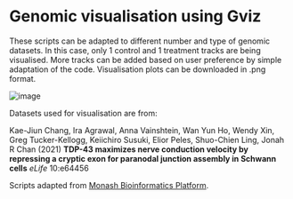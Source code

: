 # Genomic visualisation using Gviz

These scripts can be adapted to different number and type of genomic datasets. In this case, only 1 control and 1 treatment tracks are being visualised. More tracks can be added based on user preference by simple adaptation of the code. Visualisation plots can be downloaded in .png format. 

![image](https://user-images.githubusercontent.com/68455070/183038283-e6344c81-9830-47a2-9e34-0970622ecdee.png)

Datasets used for visualisation are from: 

Kae-Jiun Chang, Ira Agrawal, Anna Vainshtein, Wan Yun Ho, Wendy Xin, Greg Tucker-Kellogg, Keiichiro Susuki, Elior Peles, Shuo-Chien Ling, Jonah R Chan (2021) **TDP-43 maximizes nerve conduction velocity by repressing a cryptic exon for paranodal junction assembly in Schwann cells** _eLife_ 10:e64456

Scripts adapted from [Monash Bioinformatics Platform](https://github.com/MonashBioinformaticsPlatform/2016-11-03-r-shiny.git).
